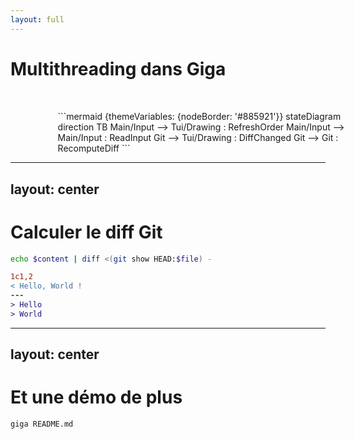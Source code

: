 ```yaml
---
layout: full
---
```


# Multithreading dans Giga

<div style="width: 100%;margin-top: 10%; margin-left: 15%">



<Transform :scale=1.5>
```mermaid {themeVariables: {nodeBorder: '#885921'}}
stateDiagram
direction TB
Main/Input --> Tui/Drawing : RefreshOrder
Main/Input --> Main/Input : ReadInput
Git --> Tui/Drawing : DiffChanged
Git --> Git : RecomputeDiff
```
</Transform>

</div>

---
layout: center
---

# Calculer le diff Git

```sh
echo $content | diff <(git show HEAD:$file) -
```

```diff
1c1,2
< Hello, World !
---
> Hello
> World
```

---
layout: center
---

# Et une démo de plus

```sh
giga README.md
```
